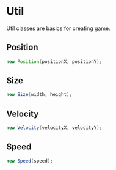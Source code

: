 # Util
Util classes are basics for creating game.
## Position

```java        
new Position(positionX, positionY);
```

## Size

```java        
new Size(width, height);
```

## Velocity

```java        
new Velocity(velocityX, velocityY);
```

## Speed

```java        
new Speed(speed);
```
